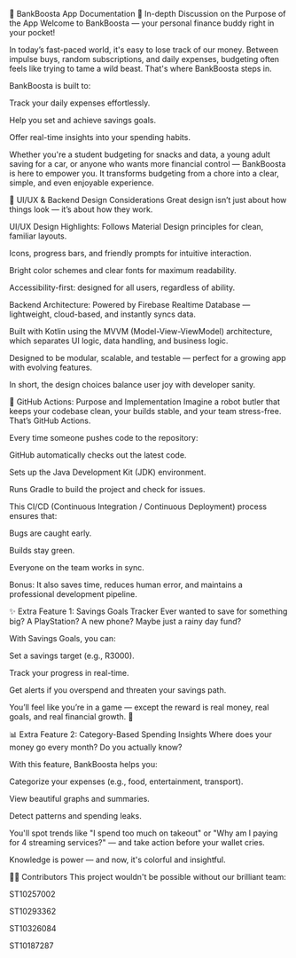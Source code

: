 📘 BankBoosta App Documentation
🧭 In-depth Discussion on the Purpose of the App
Welcome to BankBoosta — your personal finance buddy right in your pocket!

In today’s fast-paced world, it's easy to lose track of our money. Between impulse buys, random subscriptions, and daily expenses, budgeting often feels like trying to tame a wild beast. That's where BankBoosta steps in.

BankBoosta is built to:

Track your daily expenses effortlessly.

Help you set and achieve savings goals.

Offer real-time insights into your spending habits.

Whether you're a student budgeting for snacks and data, a young adult saving for a car, or anyone who wants more financial control — BankBoosta is here to empower you. It transforms budgeting from a chore into a clear, simple, and even enjoyable experience.

🎨 UI/UX & Backend Design Considerations
Great design isn’t just about how things look — it’s about how they work.

UI/UX Design Highlights:
Follows Material Design principles for clean, familiar layouts.

Icons, progress bars, and friendly prompts for intuitive interaction.

Bright color schemes and clear fonts for maximum readability.

Accessibility-first: designed for all users, regardless of ability.

Backend Architecture:
Powered by Firebase Realtime Database — lightweight, cloud-based, and instantly syncs data.

Built with Kotlin using the MVVM (Model-View-ViewModel) architecture, which separates UI logic, data handling, and business logic.

Designed to be modular, scalable, and testable — perfect for a growing app with evolving features.

In short, the design choices balance user joy with developer sanity.

🔧 GitHub Actions: Purpose and Implementation
Imagine a robot butler that keeps your codebase clean, your builds stable, and your team stress-free. That’s GitHub Actions.

Every time someone pushes code to the repository:

GitHub automatically checks out the latest code.

Sets up the Java Development Kit (JDK) environment.

Runs Gradle to build the project and check for issues.

This CI/CD (Continuous Integration / Continuous Deployment) process ensures that:

Bugs are caught early.

Builds stay green.

Everyone on the team works in sync.

Bonus: It also saves time, reduces human error, and maintains a professional development pipeline.

✨ Extra Feature 1: Savings Goals Tracker
Ever wanted to save for something big? A PlayStation? A new phone? Maybe just a rainy day fund?

With Savings Goals, you can:

Set a savings target (e.g., R3000).

Track your progress in real-time.

Get alerts if you overspend and threaten your savings path.

You’ll feel like you’re in a game — except the reward is real money, real goals, and real financial growth. 🎯

📊 Extra Feature 2: Category-Based Spending Insights
Where does your money go every month? Do you actually know?

With this feature, BankBoosta helps you:

Categorize your expenses (e.g., food, entertainment, transport).

View beautiful graphs and summaries.

Detect patterns and spending leaks.

You'll spot trends like "I spend too much on takeout" or "Why am I paying for 4 streaming services?" — and take action before your wallet cries.

Knowledge is power — and now, it's colorful and insightful.

👨‍💻 Contributors
This project wouldn't be possible without our brilliant team:

ST10257002 

ST10293362 

ST10326084 

ST10187287 
